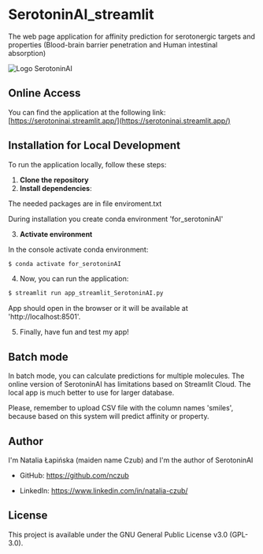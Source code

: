 # SerotoninAI_streamlit

The web page application for affinity prediction for serotonergic targets and properties (Blood-brain barrier penetration and Human intestinal absorption)

![Logo SerotoninAI](https://github.com/nczub/SerotoninAI_streamlit/blob/main/title_SerotoninAI.png?raw=true)

## Online Access
You can find the application at the following link:
[https://serotoninai.streamlit.app/](https://serotoninai.streamlit.app/)

## Installation for Local Development

To run the application locally, follow these steps:
1. **Clone the repository**
2. **Install dependencies**:

The needed packages are in file enviroment.txt

During installation you create conda environment 'for_serotoninAI'

3. **Activate environment**
   
In the console activate conda environment:

```bash
$ conda activate for_serotoninAI
```

4. Now, you can run the application:

```bash   
$ streamlit run app_streamlit_SerotoninAI.py
```
App should open in the browser or it will be available at 'http://localhost:8501'.

5. Finally, have fun and test my app!


## Batch mode

In batch mode, you can calculate predictions for multiple molecules. The online version of SerotoninAI has limitations based on Streamlit Cloud. The local app is much better to use for larger database.

Please, remember to upload CSV file with the column names 'smiles', because based on this system will predict affinity or property.

## Author

I'm Natalia Łapińska (maiden name Czub) and I'm the author of SerotoninAI

- GitHub: https://github.com/nczub

- LinkedIn: https://www.linkedin.com/in/natalia-czub/

## License

This project is available under the GNU General Public License v3.0 (GPL-3.0).
